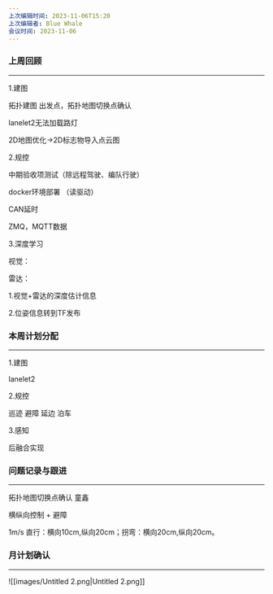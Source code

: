 ```yaml
---
上次编辑时间: 2023-11-06T15:20
上次编辑者: Blue Whale
会议时间: 2023-11-06
---
```

### 上周回顾

---

1.建图

拓扑建图 出发点，拓扑地图切换点确认

lanelet2无法加载路灯

2D地图优化→2D标志物导入点云图

2.规控

中期验收项测试（除远程驾驶、编队行驶）

docker环境部署 （读驱动）

CAN延时

ZMQ，MQTT数据

3.深度学习

视觉：

雷达：

1.视觉+雷达的深度估计信息

2.位姿信息转到TF发布

### 本周计划分配

---

1.建图

lanelet2

2.规控

巡迹 避障 延边 泊车

3.感知

后融合实现

### 问题记录与跟进

---

拓扑地图切换点确认 童鑫

横纵向控制 + 避障

1m/s 直行：横向10cm,纵向20cm；拐弯：横向20cm,纵向20cm。

### 月计划确认

---

![[images/Untitled 2.png|Untitled 2.png]]